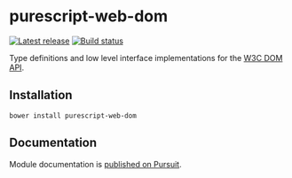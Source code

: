 # purescript-web-dom

[![Latest release](http://img.shields.io/github/release/purescript-web/purescript-web-dom.svg)](https://github.com/purescript-web/purescript-web-dom/releases)
[![Build status](https://travis-ci.org/purescript-web/purescript-web-dom.svg?branch=master)](https://travis-ci.org/purescript-web/purescript-web-dom)

Type definitions and low level interface implementations for the [W3C DOM API](https://www.w3.org/TR/dom/).

## Installation

```
bower install purescript-web-dom
```

## Documentation

Module documentation is [published on Pursuit](http://pursuit.purescript.org/packages/purescript-web-dom).
